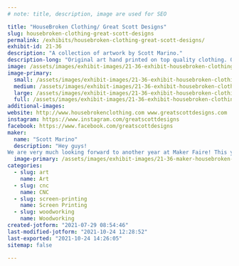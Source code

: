 ```yaml
---
# note: title, description, image are used for SEO

title: "HouseBroken Clothing/ Great Scott Designs"
slug: housebroken-clothing-great-scott-designs
permalink: /exhibits/housebroken-clothing-great-scott-designs/
exhibit-id: 21-36
description: "A collection of artwork by Scott Marino."
description-long: "Original art hand printed on top quality clothing. Original art carved on wood. Tiki flower planters and more!"
image: /assets/images/exhibit-images/21-36-exhibit-housebroken-clothing-great-scott-designs-booth-photo-large.jpg
image-primary: 
  small: /assets/images/exhibit-images/21-36-exhibit-housebroken-clothing-great-scott-designs-booth-photo-small.jpg
  medium: /assets/images/exhibit-images/21-36-exhibit-housebroken-clothing-great-scott-designs-booth-photo-medium.jpg
  large: /assets/images/exhibit-images/21-36-exhibit-housebroken-clothing-great-scott-designs-booth-photo-large.jpg
  full: /assets/images/exhibit-images/21-36-exhibit-housebroken-clothing-great-scott-designs-booth-photo-full.jpg
additional-images: 
website: http://www.housebrokenclothing.com www.greatscottdesigns.com
instagram: https://www.instagram.com/greatscottdesigns
facebook: https://www.facebook.com/greatscottdesigns
maker: 
  name: "Scott Marino"
  description: "Hey guys! 
We are very much looking forward to another year at Maker Faire! This year in addition to shirts we will be bringing much more art. Can&#039;t wait."
  image-primary: /assets/images/exhibit-images/21-36-maker-housebroken-clothing-great-scott-designs-logo-housebroken-clothing-2-medium.jpg
categories: 
  - slug: art
    name: Art
  - slug: cnc
    name: CNC
  - slug: screen-printing
    name: Screen Printing
  - slug: woodworking
    name: Woodworking
created-jotform: "2021-07-29 08:54:46"
last-modified-jotform: "2021-10-24 12:28:52"
last-exported: "2021-10-24 14:26:05"
sitemap: false

---
```

